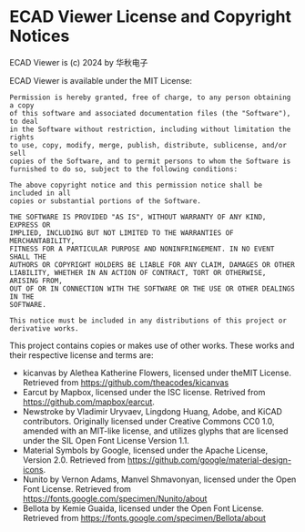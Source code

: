 # ECAD Viewer License and Copyright Notices

ECAD Viewer is (c) 2024 by 华秋电子

ECAD Viewer is available under the MIT License:

```text
Permission is hereby granted, free of charge, to any person obtaining a copy
of this software and associated documentation files (the "Software"), to deal
in the Software without restriction, including without limitation the rights
to use, copy, modify, merge, publish, distribute, sublicense, and/or sell
copies of the Software, and to permit persons to whom the Software is
furnished to do so, subject to the following conditions:

The above copyright notice and this permission notice shall be included in all
copies or substantial portions of the Software.

THE SOFTWARE IS PROVIDED "AS IS", WITHOUT WARRANTY OF ANY KIND, EXPRESS OR
IMPLIED, INCLUDING BUT NOT LIMITED TO THE WARRANTIES OF MERCHANTABILITY,
FITNESS FOR A PARTICULAR PURPOSE AND NONINFRINGEMENT. IN NO EVENT SHALL THE
AUTHORS OR COPYRIGHT HOLDERS BE LIABLE FOR ANY CLAIM, DAMAGES OR OTHER
LIABILITY, WHETHER IN AN ACTION OF CONTRACT, TORT OR OTHERWISE, ARISING FROM,
OUT OF OR IN CONNECTION WITH THE SOFTWARE OR THE USE OR OTHER DEALINGS IN THE
SOFTWARE.

This notice must be included in any distributions of this project or
derivative works.
```

This project contains copies or makes use of other works. These works and their respective
license and terms are:

-   kicanvas by Alethea Katherine Flowers, licensed under theMIT License. Retrieved from https://github.com/theacodes/kicanvas
-   Earcut by Mapbox, licensed under the ISC license. Retrived from https://github.com/mapbox/earcut.
-   Newstroke by Vladimir Uryvaev, Lingdong Huang, Adobe, and KiCAD contributors. Originally licensed under Creative Commons CC0 1.0, amended with an MIT-like license, and utilizes glyphs that are licensed under the SIL Open Font License Version 1.1.
-   Material Symbols by Google, licensed under the Apache License, Version 2.0. Retrieved from https://github.com/google/material-design-icons.
-   Nunito by Vernon Adams, Manvel Shmavonyan, licensed under the Open Font License. Retrieved from https://fonts.google.com/specimen/Nunito/about
-   Bellota by Kemie Guaida, licensed under the Open Font License. Retrieved from https://fonts.google.com/specimen/Bellota/about
